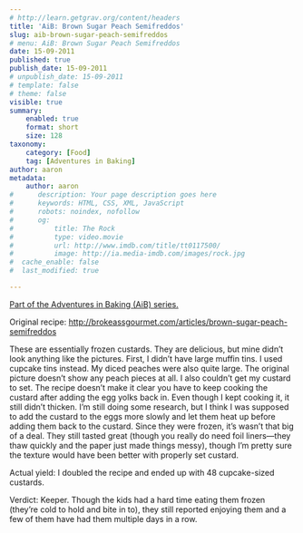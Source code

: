 ```yaml
---
# http://learn.getgrav.org/content/headers
title: 'AiB: Brown Sugar Peach Semifreddos'
slug: aib-brown-sugar-peach-semifreddos
# menu: AiB: Brown Sugar Peach Semifreddos
date: 15-09-2011
published: true
publish_date: 15-09-2011
# unpublish_date: 15-09-2011
# template: false
# theme: false
visible: true
summary:
    enabled: true
    format: short
    size: 128
taxonomy:
    category: [Food]
    tag: [Adventures in Baking]
author: aaron
metadata:
    author: aaron
#      description: Your page description goes here
#      keywords: HTML, CSS, XML, JavaScript
#      robots: noindex, nofollow
#      og:
#          title: The Rock
#          type: video.movie
#          url: http://www.imdb.com/title/tt0117500/
#          image: http://ia.media-imdb.com/images/rock.jpg
#  cache_enable: false
#  last_modified: true

---
```


[Part of the Adventures in Baking (AiB) series.](http://perlkonig.com/2011/09/14/adventures-in-baking-aib-overview/ "Adventures in Baking (AiB): Overview")

Original recipe: <http://brokeassgourmet.com/articles/brown-sugar-peach-semifreddos>

These are essentially frozen custards. They are delicious, but mine didn’t look anything like the pictures. First, I didn’t have large muffin tins. I used cupcake tins instead. My diced peaches were also quite large. The original picture doesn’t show any peach pieces at all. I also couldn’t get my custard to set. The recipe doesn’t make it clear you have to keep cooking the custard after adding the egg yolks back in. Even though I kept cooking it, it still didn’t thicken. I’m still doing some research, but I think I was supposed to add the custard to the eggs more slowly and let them heat up before adding them back to the custard. Since they were frozen, it’s wasn’t that big of a deal. They still tasted great (though you really do need foil liners—they thaw quickly and the paper just made things messy), though I’m pretty sure the texture would have been better with properly set custard.

Actual yield: I doubled the recipe and ended up with 48 cupcake-sized custards.

Verdict: Keeper. Though the kids had a hard time eating them frozen (they’re cold to hold and bite in to), they still reported enjoying them and a few of them have had them multiple days in a row.

